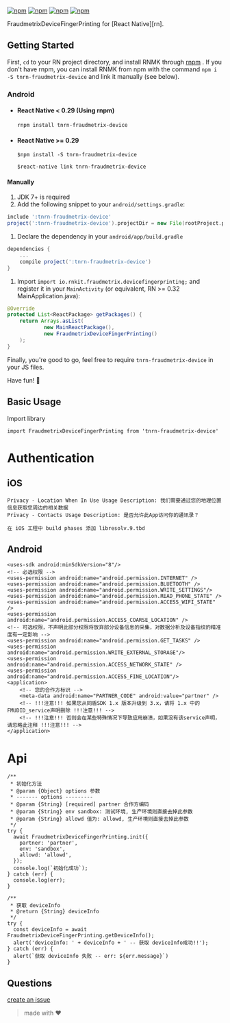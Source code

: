 
[![npm](https://img.shields.io/npm/v/tnrn-amap-location.svg)](https://www.npmjs.com/package/tnrn-fraudmetrix-device)
[![npm](https://img.shields.io/npm/dm/tnrn-amap-location.svg)](https://www.npmjs.com/package/tnrn-fraudmetrix-device)
[![npm](https://img.shields.io/npm/dt/tnrn-amap-location.svg)](https://www.npmjs.com/package/tnrn-fraudmetrix-device)
[![npm](https://img.shields.io/npm/l/tnrn-amap-location.svg)](https://github.com/tnrn/tnrn-fraudmetrix-device/master/LICENSE)

FraudmetrixDeviceFingerPrinting for [React Native][rn].


## Getting Started

First, `cd` to your RN project directory, and install RNMK through [rnpm](https://github.com/rnpm/rnpm) . If you don't have rnpm, you can install RNMK from npm with the command `npm i -S tnrn-fraudmetrix-device` and link it manually (see below).

### Android

* #### React Native < 0.29 (Using rnpm)

  `rnpm install tnrn-fraudmetrix-device`

* #### React Native >= 0.29
  `$npm install -S tnrn-fraudmetrix-device`

  `$react-native link tnrn-fraudmetrix-device`

#### Manually
1. JDK 7+ is required
1. Add the following snippet to your `android/settings.gradle`:


  ```gradle
include ':tnrn-fraudmetrix-device'
project(':tnrn-fraudmetrix-device').projectDir = new File(rootProject.projectDir, '../node_modules/tnrn-fraudmetrix-device/android/app')
  ```
  
1. Declare the dependency in your `android/app/build.gradle`
  
  ```gradle
  dependencies {
      ...
      compile project(':tnrn-fraudmetrix-device')
  }
  ```
  
1. Import `import io.rnkit.fraudmetrix.devicefingerprinting;` and register it in your `MainActivity` (or equivalent, RN >= 0.32 MainApplication.java):

  ```java
  @Override
  protected List<ReactPackage> getPackages() {
      return Arrays.asList(
              new MainReactPackage(),
              new FraudmetrixDeviceFingerPrinting()
      );
  }
  ```

Finally, you're good to go, feel free to require `tnrn-fraudmetrix-device` in your JS files.

Have fun! :metal:

## Basic Usage

Import library

```
import FraudmetrixDeviceFingerPrinting from 'tnrn-fraudmetrix-device'
```

# Authentication

## iOS

```
Privacy - Location When In Use Usage Description: 我们需要通过您的地理位置信息获取您周边的相关数据
Privacy - Contacts Usage Description: 是否允许此App访问你的通讯录？

在 iOS 工程中 build phases 添加 libresolv.9.tbd
```

## Android

```
<uses-sdk android:minSdkVersion="8"/>
<!-- 必选权限 -->
<uses-permission android:name="android.permission.INTERNET" />
<uses-permission android:name="android.permission.BLUETOOTH" />
<uses-permission android:name="android.permission.WRITE_SETTINGS"/>
<uses-permission android:name="android.permission.READ_PHONE_STATE" />
<uses-permission android:name="android.permission.ACCESS_WIFI_STATE" />
<uses-permission android:name="android.permission.ACCESS_COARSE_LOCATION" />
<!-- 可选权限，不声明此部分权限将放弃部分设备信息的采集，对数据分析及设备指纹的精准度有一定影响 -->
<uses-permission android:name="android.permission.GET_TASKS" />
<uses-permission android:name="android.permission.WRITE_EXTERNAL_STORAGE"/>
<uses-permission android:name="android.permission.ACCESS_NETWORK_STATE" />
<uses-permission android:name="android.permission.ACCESS_FINE_LOCATION"/>
<application>
    <!-- 您的合作方标识 -->
    <meta-data android:name="PARTNER_CODE" android:value="partner" />
    <!-- !!!注意!!! 如果您从同盾SDK 1.x 版本升级到 3.x，请将 1.x 中的FMUDID_service声明删除 !!!注意!!! -->
    <!-- !!!注意!!! 否则会在某些特殊情况下导致应用崩溃，如果没有该service声明，请忽略此注释 !!!注意!!! -->
</application>
```

# Api

```
/**
 * 初始化方法
 * @param {Object} options 参数
 * ------- options ---------
 * @param {String} [required] partner 合作方编码
 * @param {String} env sandbox: 测试环境, 生产环境则直接去掉此参数
 * @param {String} allowd 值为: allowd, 生产环境则直接去掉此参数
 */
try {
  await FraudmetrixDeviceFingerPrinting.init({
    partner: 'partner',
    env: 'sandbox',
    allowd: 'allowd',
  });
  console.log(`初始化成功`);
} catch (err) {
  console.log(err);
}

/**
 * 获取 deviceInfo
 * @return {String} deviceInfo
 */
try {
  const deviceInfo = await FraudmetrixDeviceFingerPrinting.getDeviceInfo();
  alert('deviceInfo: ' + deviceInfo + ' -- 获取 deviceInfo成功!!');
} catch (err) {
  alert(`获取 deviceInfo 失败 -- err: ${err.message}`)
}

```

## Questions

[create an issue](https://github.com/tnrn/tnrn-fraudmetrix-device/issues/new)

> made with ♥

